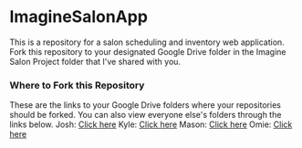# ImagineSalonApp
This is a repository for a salon scheduling and inventory web application. Fork this repository to your designated Google Drive folder in the Imagine Salon Project folder that I've shared with you. 

### Where to Fork this Repository
These are the links to your Google Drive folders where your repositories should be forked. You can also view everyone else's folders through the links below. 
Josh:  [Click here](https://drive.google.com/open?id=0B-j9IeoToBudNUd6TlZfaVNXblU)
Kyle:  [Click here](https://drive.google.com/open?id=0B-j9IeoToBudbzRteVFJaVIxT0U)
Mason: [Click here](https://drive.google.com/open?id=0B-j9IeoToBudOVVOa3B3aWY5SVE)
Omie:  [Click here](https://drive.google.com/open?id=0B-j9IeoToBudVDNqYlFNaC1vMTA)
